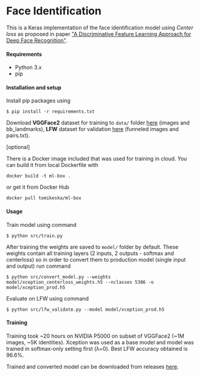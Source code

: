 # Face Identification

This is a Keras implementation of the face identification model using *Center loss* as proposed in paper ["A Discriminative Feature Learning Approach for Deep Face Recognition"](https://ydwen.github.io/papers/WenECCV16.pdf).

#### Requirements

- Python 3.x
- pip

#### Installation and setup

Install pip packages using
```
$ pip install -r requirements.txt
```

Download **VGGFace2** dataset for training to `data/` folder [here](https://www.robots.ox.ac.uk/~vgg/data/vgg_face2/)
(images and bb_landmarks), **LFW** dataset for validation [here](http://vis-www.cs.umass.edu/lfw/)
(funneled images and pairs.txt).

[optional]

There is a Docker image included that was used for training in cloud. You can build it from local Dockerfile with
```
docker build -t ml-box .
```
or get it from Docker Hub
```
docker pull tomikeska/ml-box
```

#### Usage

Train model using command
```
$ python src/train.py
```

After training the weights are saved to `model/` folder by default. These weights contain all training layers (2 inputs, 2 outputs - softmax and centerloss) so in order to convert them to production model (single input and output) run command
```
$ python src/convert_model.py --weights model/xception_centerloss_weights.h5 --nclasses 5386 -o model/xception_prod.h5
```

Evaluate on LFW using command

```
$ python src/lfw_validate.py --model model/xception_prod.h5
```

#### Training

Training took \~20 hours on NVIDIA P5000 on subset of VGGFace2 (~1M images, ~5K identities). Xception was used
as a base model and model was trained in softmax-only setting first (λ=0). Best LFW accuracy obtained is 96.6%.

Trained and converted model can be downloaded from releases [here](https://github.com/tomasmikeska/face-identification/releases/download/v1.0/xception_prod_0.966.h5).
